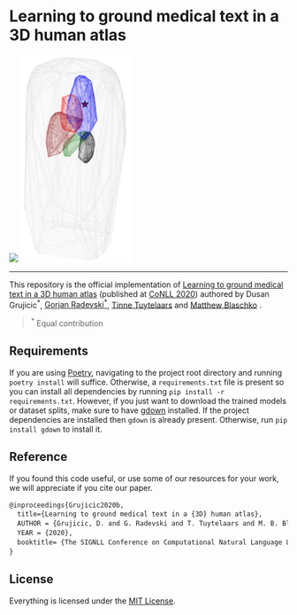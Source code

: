 # Learning to ground medical text in a 3D human atlas


<p float="left">
  <img src="https://github.com/gorjanradevski/text2atlas/blob/dusan/data/animation.gif" width="200" />
  <img src="https://github.com/gorjanradevski/text2atlas/blob/dusan/data/image.png" width="200" /> 
</p>

___

This repository is the official implementation of [Learning to ground medical text in a 3D human atlas](https://www.aclweb.org/anthology/2020.conll-1.23/) (published at [CoNLL 2020](https://www.conll.org/2020)) authored by Dusan Grujicic<sup>*</sup>, [Gorjan Radevski<sup>*</sup>](http://gorjanradevski.github.io/), [Tinne Tuytelaars](https://homes.esat.kuleuven.be/~tuytelaa/) and [Matthew Blaschko](https://homes.esat.kuleuven.be/~mblaschk/) .

><sup>*</sup> Equal contribution

## Requirements

If you are using [Poetry](https://python-poetry.org/), navigating to the project root directory and running `poetry install` will suffice. Otherwise, a `requirements.txt` file is present so you can install all dependencies by running `pip install -r requirements.txt`. However, if you just want to download the trained models or dataset splits, make sure to have [gdown](https://github.com/wkentaro/gdown) installed. If the project dependencies are installed then `gdown` is already present. Otherwise, run `pip install gdown` to install it.

## Reference

If you found this code useful, or use some of our resources for your work, we will appreciate if you cite our paper.

```tex
@inproceedings{Grujicic2020b,
  title={Learning to ground medical text in a {3D} human atlas},
  AUTHOR = {Grujicic, D. and G. Radevski and T. Tuytelaars and M. B. Blaschko},
  YEAR = {2020},
  booktitle= {The SIGNLL Conference on Computational Natural Language Learning},
}
```

## License

Everything is licensed under the [MIT License](https://opensource.org/licenses/MIT).
